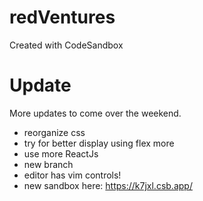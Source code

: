 # redVentures

Created with CodeSandbox

# Update

More updates to come over the weekend.

- reorganize css
- try for better display using flex more
- use more ReactJs
- new branch
- editor has vim controls!
- new sandbox here: https://k7jxl.csb.app/

